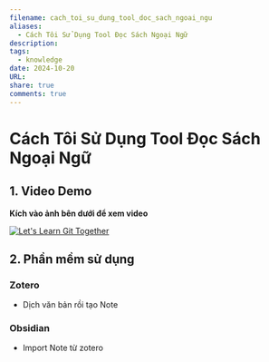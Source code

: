 ```yaml
---
filename: cach_toi_su_dung_tool_doc_sach_ngoai_ngu
aliases:
  - Cách Tôi Sử Dụng Tool Đọc Sách Ngoại Ngữ
description: 
tags:
  - knowledge
date: 2024-10-20
URL: 
share: true
comments: true
---
```

# Cách Tôi Sử Dụng Tool Đọc Sách Ngoại Ngữ
## **1. Video Demo**

**Kích vào ảnh bên dưới để xem video**

[![Let's Learn Git Together](http://img.youtube.com/vi/0n3qe02Vjmo/0.jpg)](http://www.youtube.com/watch?v=0n3qe02Vjmo "Let's Learn Git Together")
## **2. Phần mềm sử dụng**
### **Zotero**
- Dịch văn bản rồi tạo Note
### **Obsidian**
- Import Note từ zotero